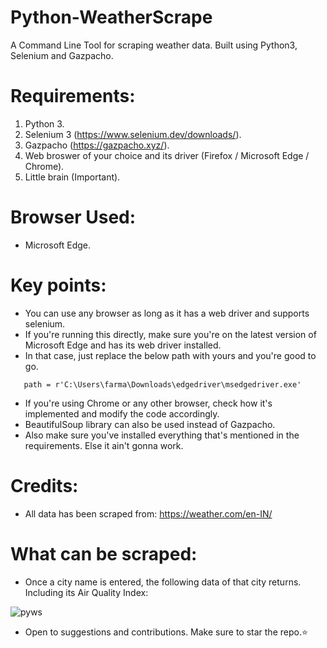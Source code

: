 # Python-WeatherScrape
A Command Line Tool for scraping weather data. Built using Python3, Selenium and Gazpacho.
# Requirements:
1. Python 3.
2. Selenium 3 (https://www.selenium.dev/downloads/).
3. Gazpacho (https://gazpacho.xyz/).
5. Web broswer of your choice and its driver (Firefox / Microsoft Edge / Chrome).
6. Little brain (Important).
# Browser Used:
* Microsoft Edge.
# Key points:
* You can use any browser as long as it has a web driver and supports selenium.
* If you're running this directly, make sure you're on the latest version of Microsoft Edge and has its web driver installed.
* In that case, just replace the below path with yours and you're good to go.

```
   path = r'C:\Users\farma\Downloads\edgedriver\msedgedriver.exe'
```
   
* If you're using Chrome or any other browser, check how it's implemented and modify the code accordingly.
* BeautifulSoup library can also be used instead of Gazpacho.
* Also make sure you've installed everything that's mentioned in the requirements. Else it ain't gonna work.
# Credits:
* All data has been scraped from: https://weather.com/en-IN/

# What can be scraped:
* Once a city name is entered, the following data of that city returns. Including its Air Quality Index:

![pyws](https://user-images.githubusercontent.com/44538497/104462952-2f033100-55d7-11eb-97a2-42f3a4120036.png)

* Open to suggestions and contributions. Make sure to star the repo.:star:
